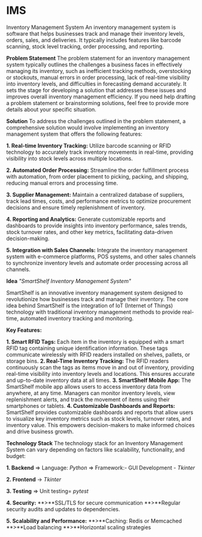 # IMS
Inventory Management System 
An inventory management system is software that helps businesses track and manage their inventory levels, orders, sales, and deliveries. It typically includes features like barcode scanning, stock level tracking, order processing, and reporting.

**Problem Statement**
The problem statement for an inventory management system typically outlines the challenges a business faces in effectively managing its inventory, such as inefficient tracking methods, overstocking or stockouts, manual errors in order processing, lack of real-time visibility into inventory levels, and difficulties in forecasting demand accurately. It sets the stage for developing a solution that addresses these issues and improves overall inventory management efficiency. If you need help drafting a problem statement or brainstorming solutions, feel free to provide more details about your specific situation.

**Solution**
To address the challenges outlined in the problem statement, a comprehensive solution would involve implementing an inventory management system that offers the following features:

**1. Real-time Inventory Tracking:** Utilize barcode scanning or RFID technology to accurately track inventory movements in real-time, providing visibility into stock levels across multiple locations.

**2. Automated Order Processing:** Streamline the order fulfillment process with automation, from order placement to picking, packing, and shipping, reducing manual errors and processing time.

**3. Supplier Management:** Maintain a centralized database of suppliers, track lead times, costs, and performance metrics to optimize procurement decisions and ensure timely replenishment of inventory.

**4. Reporting and Analytics:** Generate customizable reports and dashboards to provide insights into inventory performance, sales trends, stock turnover rates, and other key metrics, facilitating data-driven decision-making.

**5. Integration with Sales Channels:** Integrate the inventory management system with e-commerce platforms, POS systems, and other sales channels to synchronize inventory levels and automate order processing across all channels.

**Idea**
*"SmartShelf Inventory Management System"*

SmartShelf is an innovative inventory management system designed to revolutionize how businesses track and manage their inventory. The core idea behind SmartShelf is the integration of IoT (Internet of Things) technology with traditional inventory management methods to provide real-time, automated inventory tracking and monitoring.

**Key Features:**

**1. Smart RFID Tags:** Each item in the inventory is equipped with a smart RFID tag containing unique identification information. These tags communicate wirelessly with RFID readers installed on shelves, pallets, or storage bins.
**2. Real-Time Inventory Tracking:** The RFID readers continuously scan the tags as items move in and out of inventory, providing real-time visibility into inventory levels and locations. This ensures accurate and up-to-date inventory data at all times.
**3. SmartShelf Mobile App:** The SmartShelf mobile app allows users to access inventory data from anywhere, at any time. Managers can monitor inventory levels, view replenishment alerts, and track the movement of items using their smartphones or tablets.
**4. Customizable Dashboards and Reports:** SmartShelf provides customizable dashboards and reports that allow users to visualize key inventory metrics such as stock levels, turnover rates, and inventory value. This empowers decision-makers to make informed choices and drive business growth.

**Technology Stack**
The technology stack for an Inventory Management System can vary depending on factors like scalability, functionality, and budget:

**1. Backend**
=> Language: *Python*
=> Framework:-
GUI Development - *Tkinter*

**2. Frontend**
-> *Tkinter*

**3. Testing**
=> Unit testing= *pytest*

**4. Security:**
**>**SSL/TLS for secure communication
**>**Regular security audits and updates to dependencies.

**5. Scalability and Performance:**
**>**Caching: Redis or Memcached
**>**Load balancing
**>**Horizontal scaling strategies
